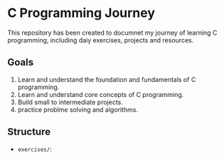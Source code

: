 # C Programming Journey
This repository has been created to documnet my journey of learning C programming, including daiy exercises, projects and resources.

## Goals
1. Learn and understand the foundation and fundamentals of C programming.
2. Learn and understand core concepts of C programming.
3. Build small to intermediate projects.
4. practice problme solving and algorithms.

## Structure
- `exercises/`: